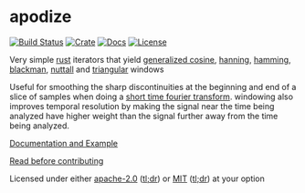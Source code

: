 # apodize

[![Build Status][build-image]][build-link]
[![Crate][crate-img]][crate-link]
[![Docs][docs-img]][docs-link]
[![License][license-image]][license-link]

Very simple [rust](https://www.rust-lang.org/)
iterators that yield
[generalized cosine](https://snd.github.io/apodize/apodize/fn.cosine_iter.html),
[hanning](https://snd.github.io/apodize/apodize/fn.hanning_iter.html),
[hamming](https://snd.github.io/apodize/apodize/fn.hamming_iter.html),
[blackman](https://snd.github.io/apodize/apodize/fn.blackman_iter.html),
[nuttall](https://snd.github.io/apodize/apodize/fn.nuttall_iter.html)
and
[triangular](https://snd.github.io/apodize/apodize/fn.triangular_iter.html)
windows

Useful for
smoothing the sharp discontinuities at the beginning and end
of a slice of samples when doing a
[short time fourier transform](https://en.wikipedia.org/wiki/Short-time_Fourier_transform).
windowing also improves temporal resolution by making
the signal near the time
being analyzed have higher weight than the signal
further away from the time being analyzed.

[Documentation and Example][docs-link]

[Read before contributing](contributing.md)

Licensed under either [apache-2.0](LICENSE-APACHE) ([tl;dr](https://tldrlegal.com/license/apache-license-2.0-(apache-2.0))) or [MIT](LICENSE-MIT) ([tl;dr](https://tldrlegal.com/license/mit-license)) at your option

[build-image]: https://secure.travis-ci.org/snd/apodize.svg?branch=master
[build-link]: https://travis-ci.org/snd/apodize

[crate-img]: https://img.shields.io/crates/v/apodize.svg
[crate-link]: https://crates.io/crates/apodize

[docs-img]: https://docs.rs/apodize/badge.svg
[docs-link]: https://docs.rs/apodize

[license-image]: https://img.shields.io/badge/license-Apache2.0/MIT-blue.svg
[license-link]: https://github.com/snd/apodize/blob/master/LICENSE-MIT
